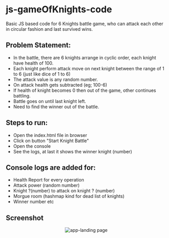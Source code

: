 # js-gameOfKnights-code
Basic JS based code for 6 Knights battle game, who can attack each other in circular fashion and last survived wins.

## Problem Statement:
* In the battle, there are 6 knights arrange in cyclic order, each knight have health of 100.
* Each knight perform attack move on next knight between the range of 1 to 6 (just like dice of 1 to 6)
* The attack value is any random number.
* On attack health gets subtracted (eg; 100-6)
* If health of knight becomes 0 then out of the game, other continues battling.
* Battle goes on until last knight left.
* Need to find the winner out of the battle.

## Steps to run:
* Open the index.html file in browser
* Click on button "Start Knight Battle"
* Open the console
* See the logs, at last it shows the winner knight (number)

## Console logs are added for:
* Health Report for every operation
* Attack power (random number)
* Knight ?(number) to attack on knight ? (number)
* Morgue room (hashmap kind for dead list of knights)
* Winner number etc

## Screenshot

<p align="center">
  <img src="screenshots/landing-page.png" alt="app-landing page"/>
  <br/>
</p>
